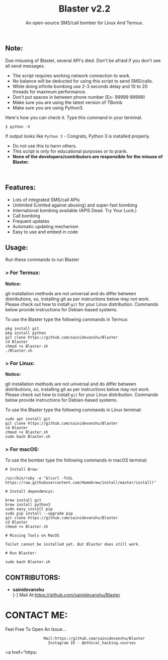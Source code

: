 <h1 align="center">Blaster v2.2</h1>
<p align="center">An open-source SMS/call bomber for Linux And Termux.</p><br>

## Note:

Due misusing of Blaster, several API's died. 
Don't be afraid if you don't see all send messages.

- The script requires working network connection to work.
- No balance will be deducted for using this script to send SMS/calls.
- While doing infinite bombing use 2-3 seconds delay and 10 to 20 threads for maximum performance.
- Don't put spaces in between phone number (Ex- 99999 99999)
- Make sure you are using the latest version of TBomb
- Make sure you are using Python3.

Here's how you can check it. Type this command in your terminal.
```
$ python -V
```
If output looks like `Python 3` - Congrats, Python 3 is installed properly.

- Do not use this to harm others.
- This script is only for educational purposes or to prank.
- **None of the developers/contributors are responsible for the misuse of Blaster.**
<br>

## Features:

- Lots of integrated SMS/call APIs
- Unlimited (Limited against abusing) and super-fast bombing
- International bombing available (APIS Dead. Try Your Luck.) 
- Call bombing
- Frequent updates
- Automatic updating mechanism
- Easy to use and embed in code

## Usage:

Run these commands to run Blaster

### > For Termux:

**Notice:** 

git installation methods are not universal and do differ between distributions,
so, installing git as per instructions below may not work.
Please check out how to install `git` for your Linux distribution.
Commands below provide instructions for Debian-based systems.

To use the Blaster type the following commands in Termux:
```
pkg install git
pkg install python
git clone https://github.com/sainidevanshu/Blaster
cd Blaster
chmod +x Blaster.sh
./Blaster.sh
```

### > For Linux:

**Notice:** 

git installation methods are not universal and do differ between distributions,
so, installing git as per instructions below may not work.
Please check out how to install `git` for your Linux distribution.
Commands below provide instructions for Debian-based systems.

To use the Blaster type the following commands in Linux terminal:
```
sudo apt install git
git clone https://github.com/sainidevanshu/Blaster
cd Blaster
chmod +x Blaster.sh
sudo bash Blaster.sh
```

### > For macOS:

To use the bomber type the following commands in macOS terminal:
```
# Install Brew: 

/usr/bin/ruby -e "$(curl -fsSL https://raw.githubusercontent.com/Homebrew/install/master/install)"

# Install dependencys:

brew install git
brew install python3
sudo easy_install pip
sudo pip install --upgrade pip
git clone https://github.com/sainidevanshu/Blaster
cd Blaster
chmod +x Blaster.sh

# Missing Tools on MacOS

Toilet cannot be installed yet. But Blaster does still work.

# Run Blaster:

sudo bash Blaster.sh
```


## CONTRIBUTORS:

- **sainidevanshu**<br>
[-] Mail At:https://github.com/sainidevanshu/Blaster






# CONTACT ME:

Feel Free To Open An Issue...

```
                 Mail:https://github.com/sainidevanshu/Blaster
                   Instagram ID - @ethical_hacking.courses
```

<a href="https:


